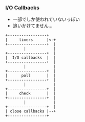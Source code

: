 ### I/O Callbacks
* 一部でしか使われていないっぽい
* 追いかけてません...

```text
+-----------------+
|     timers      |<-+
+-----------------+  |
        |            |
+-----------------+  |
|  I/O callbacks  |  |
+-----------------+  |
        |            |
+-----------------+  |
|      poll       |  |
+-----------------+  |
        |            |
+-----------------+  |
|     check       |  |
+-----------------+  |
        |            |
+-----------------+  |
| close callbacks |--+
+-----------------+
```
<!-- .element: style="width: 300px;" class="left" -->
